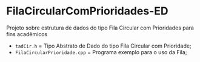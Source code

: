 # FilaCircularComPrioridades-ED
Projeto sobre estrutura de dados do tipo Fila Circular com Prioridades para fins acadêmicos

- `tadCir.h` = Tipo Abstrato de Dado do tipo Fila Circular com Prioridade;
- `FilaCircularPrioridade.cpp` = Programa exemplo para o uso da Fila;
